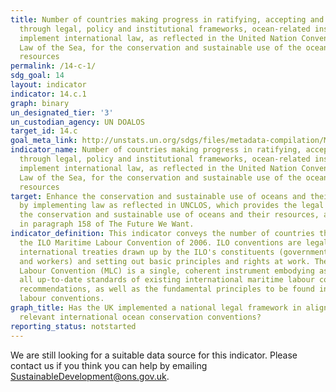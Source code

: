 ```yaml
---
title: Number of countries making progress in ratifying, accepting and implementing
  through legal, policy and institutional frameworks, ocean-related instruments that
  implement international law, as reflected in the United Nation Convention on the
  Law of the Sea, for the conservation and sustainable use of the oceans and their
  resources
permalink: /14-c-1/
sdg_goal: 14
layout: indicator
indicator: 14.c.1
graph: binary
un_designated_tier: '3'
un_custodian_agency: UN DOALOS
target_id: 14.c
goal_meta_link: http://unstats.un.org/sdgs/files/metadata-compilation/Metadata-Goal-14.pdf
indicator_name: Number of countries making progress in ratifying, accepting and implementing
  through legal, policy and institutional frameworks, ocean-related instruments that
  implement international law, as reflected in the United Nation Convention on the
  Law of the Sea, for the conservation and sustainable use of the oceans and their
  resources
target: Enhance the conservation and sustainable use of oceans and their resources
  by implementing law as reflected in UNCLOS, which provides the legal framework for
  the conservation and sustainable use of oceans and their resources, as recalled
  in paragraph 158 of The Future We Want.
indicator_definition: This indicator conveys the number of countries that have ratified
  the ILO Maritime Labour Convention of 2006. ILO conventions are legally binding
  international treaties drawn up by the ILO's constituents (governments, employers
  and workers) and setting out basic principles and rights at work. The ILO Maritime
  Labour Convention (MLC) is a single, coherent instrument embodying as far as possible
  all up-to-date standards of existing international maritime labour conventions and
  recommendations, as well as the fundamental principles to be found in other international
  labour conventions.
graph_title: Has the UK implemented a national legal framework in alignment with existing,
  relevant international ocean conservation conventions?
reporting_status: notstarted
---
```


We are still looking for a suitable data source for this indicator. Please contact us if you think you can help by emailing <a href="mailto:SustainableDevelopment@ons.gov.uk">SustainableDevelopment@ons.gov.uk</a>.


